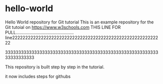 # hello-world
Hello World repository for Git tutorial
This is an example repository for the Git tutoial on https://www.w3schools.com
THIS LINE FOR PULL...............................................
line2222222222222222222222222222222222222222222222222222222222

333333333333333333333333333333333333333333333333333333333333333333333

This repository is built step by step in the tutorial.

it now includes steps for githubs
